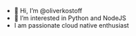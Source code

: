 - 👋 Hi, I’m @oliverkostoff
- 👀 I’m interested in Python and NodeJS
- I am passionate cloud native enthusiast

<!---
oliverkostoff/oliverkostoff is a ✨ special ✨ repository because its `README.md` (this file) appears on your GitHub profile.
You can click the Preview link to take a look at your changes.
--->
